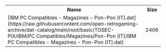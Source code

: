 <table>
<tr><th>Name</th><th>Size</th></tr>
<tr><td>[IBM PC Compatibles - Magazines - Pon-Pon (IT).dat](https://raw.githubusercontent.com/open-retrogaming-archive/dat-catalog/main/root/basic/TOSEC-PIX/IBM/PC Compatibles/Magazines/Pon-Pon (IT)/IBM PC Compatibles - Magazines - Pon-Pon (IT).dat)</td><td>2406</td></tr>
</table>
